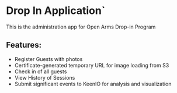 # Drop In Application`
This is the administration app for Open Arms Drop-in Program

## Features:
* Register Guests with photos
* Certificate-generated temporary URL for image loading from S3 
* Check in of all guests
* View History of Sessions
* Submit significant events to KeenIO for analysis and visualization
